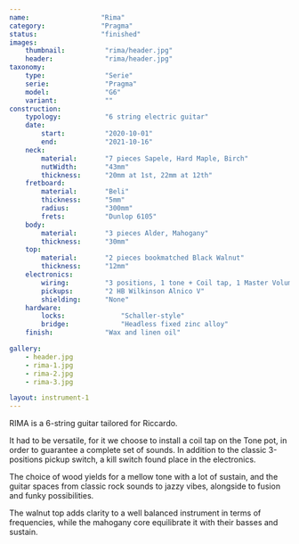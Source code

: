 ```yaml
---
name:                  "Rima"
category:              "Pragma"
status:                "finished"
images:
    thumbnail:          "rima/header.jpg"
    header:             "rima/header.jpg"
taxonomy:
    type:               "Serie"
    serie:              "Pragma"
    model:              "G6"
    variant:            ""
construction:
    typology:           "6 string electric guitar"
    date:
        start:          "2020-10-01"
        end:            "2021-10-16"
    neck:
        material:       "7 pieces Sapele, Hard Maple, Birch"
        nutWidth:       "43mm"
        thickness:      "20mm at 1st, 22mm at 12th"
    fretboard:
        material:       "Beli"
        thickness:      "5mm"  
        radius:         "300mm"
        frets:          "Dunlop 6105"
    body:
        material:       "3 pieces Alder, Mahogany"
        thickness:      "30mm"
    top:
        material:       "2 pieces bookmatched Black Walnut"
        thickness:      "12mm"
    electronics:
        wiring:         "3 positions, 1 tone + Coil tap, 1 Master Volume, Kill switch"
        pickups:        "2 HB Wilkinson Alnico V"
        shielding:      "None"
    hardware:
        locks:              "Schaller-style"
        bridge:             "Headless fixed zinc alloy"
    finish:             "Wax and linen oil"

gallery:
    - header.jpg
    - rima-1.jpg
    - rima-2.jpg
    - rima-3.jpg

layout: instrument-1        
---
```


RIMA is a 6-string guitar tailored for Riccardo.

It had to be versatile, for it we choose to install a coil tap on the Tone pot, in order to guarantee a complete set of sounds. In addition to the classic 3-positions pickup switch, a kill switch found place in the electronics.

The choice of wood yields for a mellow tone with a lot of sustain, and the guitar spaces from classic rock sounds to jazzy vibes, alongside to fusion and funky possibilities.

The walnut top adds clarity to a well balanced instrument in terms of frequencies, while the mahogany core equilibrate it with their basses and sustain.
